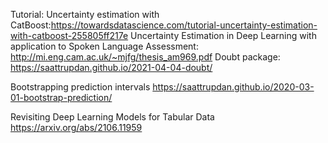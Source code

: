 Tutorial: Uncertainty estimation with CatBoost:https://towardsdatascience.com/tutorial-uncertainty-estimation-with-catboost-255805ff217e
Uncertainty Estimation in Deep Learning with application to Spoken Language Assessment: http://mi.eng.cam.ac.uk/~mjfg/thesis_am969.pdf
Doubt package: https://saattrupdan.github.io/2021-04-04-doubt/

Bootstrapping prediction intervals
https://saattrupdan.github.io/2020-03-01-bootstrap-prediction/

Revisiting Deep Learning Models for Tabular Data https://arxiv.org/abs/2106.11959
